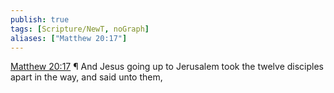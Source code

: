 ```yaml
---
publish: true
tags: [Scripture/NewT, noGraph]
aliases: ["Matthew 20:17"]
---
```

[Matthew 20:17](https://churchofjesuschrist.org/study/scriptures/nt/matt/20?lang=eng&id=p17#p17) ¶ And Jesus going up to Jerusalem took the twelve disciples apart in the way, and said unto them,
